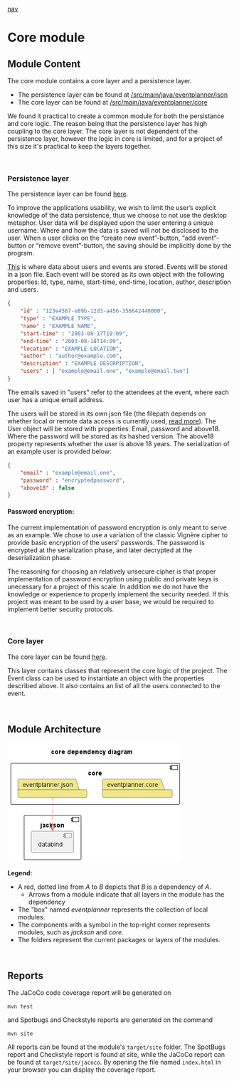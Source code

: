 [nav](../../docs/nav.md)

# Core module

## Module Content

The core module contains a core layer and a persistence layer.

- The persistence layer can be found at [/src/main/java/eventplanner/json](./src/main/java/eventplanner/json/)
- The core layer can be found at [/src/main/java/eventplanner/core](./src/main/java/eventplanner/core/)

We found it practical to create a common module for both the persistance and core logic. The reason being that the persistence layer has high coupling to the core layer. The core layer is not dependent of the persistence layer, however the logic in core is limited, and for a project of this size it's practical to keep the layers together.

<br>

### **Persistence layer**

The persistence layer can be found [here](./src/main/java/eventplanner/json/).

To improve the applications usability, we wish to limit the user’s explicit knowledge of the data persistence, thus we choose to not use the desktop metaphor. User data will be displayed upon the user entering a unique username. Where and how the data is saved will not be disclosed to the user. When a user clicks on the “create new event”-button, “add event”-button or “remove event”-button, the saving should be implicitly done by the program.

[This](../fxui/src/main/resources/data/event.json) is where data about users and events are stored. Events will be stored in a json file. Each event will be stored as its own object with the following properties: Id, type, name, start-time, end-time, location, author, description and users. 

```json
{
    "id" : "123e4567-e89b-12d3-a456-356642440000",
    "type" : "EXAMPLE TYPE",
    "name" : "EXAMPLE NAME",
    "start-time" : "2003-08-17T19:09",
    "end-time" : "2003-08-18T14:09",
    "location" : "EXAMPLE LOCATION",
    "author" : "author@example.com",
    "description" : "EXAMPLE DESCRPIPTION", 
    "users" : [ "example@email.one", "example@email.two"]
}
```

The emails saved in "users" refer to the attendees at the event, where each user has a unique email address.

The users will be stored in its own json file (the filepath depends on whether local or remote data access is currently used, [read more](../rest/README.md)). The User object will be stored with properties: Email, password and above18. Where the password will be stored as its hashed version. The above18 property represents whether the user is above 18 years. The serialization of an example user is provided below:

```json
{
    "email" : "example@email.one",
    "password" : "encryptedpassword",
    "above18" : false
}
```
#### **Password encryption:**
The current implementation of password encryption is only meant to serve as an example. We chose to use a variation of the classic Vignère cipher to provide basic encryption of the users' passwords. The password is encrypted at the serialization phase, and later decrypted at the deserialization phase. 

The reasoning for choosing an relatively unsecure cipher is that proper implementation of password encryption using public and private keys is unecessary for a project of this scale. In addition we do not have the knowledge or experience to properly implement the security needed. If this project was meant to be used by a user base, we would be required to implement better security protocols.

<br>

### **Core layer**

The core layer can be found [here](./src/main/java/eventplanner/core/).

This layer contains classes that represent the core logic of the project. The Event class can be used to instantiate an object with the properties described above. It also contains an list of all the users connected to the event.

<br>

## Module Architecture
![Architecture diagram](../../docs/diagrams/core_architecture.png)

**Legend:**
 - A red, dotted line from *A* to *B* depicts that *B* is a dependency of *A*.
    - Arrows from a module indicate that all layers in the module has the dependency
 - The "box" named *eventplanner* represents the collection of local modules.
 - The components with a symbol in the top-right corner represents modules, such as *jackson* and *core*.
 - The folders represent the current packages or layers of the modules.

<br>

## Reports

The JaCoCo code coverage report will be generated on

 ```
mvn test
```
and Spotbugs and Checkstyle reports are generated on the command

 ```
mvn site
```

All reports can be found at the module's `target/site` folder. The SpotBugs report and Checkstyle report is found at site, while the JaCoCo report can be found at `target/site/jacoco`. By opening the file named `index.html` in your browser you can display the coverage report.